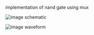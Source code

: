 implementation of nand gate using mux

![image](https://github.com/user-attachments/assets/a24dbadc-a294-4f66-8e84-f016a5265e52)
schematic

![image](https://github.com/user-attachments/assets/701e8b1b-ad97-49c2-b373-e735b9b9b388)
waveform

